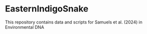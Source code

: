 # EasternIndigoSnake
This repository contains data and scripts for Samuels et al. (2024) in Environmental DNA
